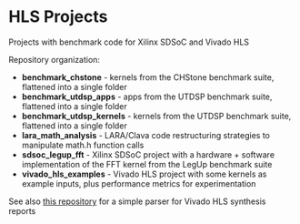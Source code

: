 # HLS Projects

Projects with benchmark code for Xilinx SDSoC and Vivado HLS

Repository organization:

* **benchmark_chstone** - kernels from the CHStone benchmark suite, flattened into a single folder
* **benchmark_utdsp_apps** - apps from the UTDSP benchmark suite, flattened into a single folder
* **benchmark_utdsp_kernels** - kernels from the UTDSP benchmark suite, flattened into a single folder
* **lara_math_analysis** - LARA/Clava code restructuring strategies to manipulate math.h function calls
* **sdsoc_legup_fft** - Xilinx SDSoC project with a hardware + software implementation of the FFT kernel from the LegUp benchmark suite
* **vivado_hls_examples** - Vivado HLS project with some kernels as example inputs, plus performance metrics for experimentation

See also [this repository](https://github.com/tiagolascasas/Vivado-HLS-Report-Parser) for a simple parser for Vivado HLS synthesis reports